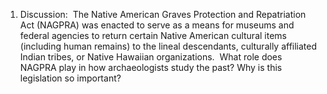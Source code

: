 1. Discussion:  The Native American Graves Protection and Repatriation Act (NAGPRA) was enacted to serve as a means for museums and federal agencies to return certain Native American cultural items (including human remains) to the lineal descendants, culturally affiliated Indian tribes, or Native Hawaiian organizations.  What role does NAGPRA play in how archaeologists study the past? Why is this legislation so important?